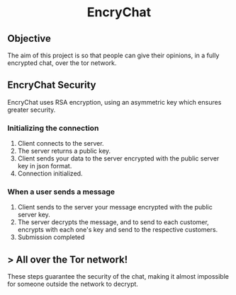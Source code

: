 <h1 align="center"> EncryChat </h1>


## Objective

The aim of this project is so that people can give their opinions, in a fully encrypted chat, over the tor network.

## EncryChat Security

EncryChat uses RSA encryption, using an asymmetric key which ensures greater security.

### Initializing the connection

1. Client connects to the server.
2. The server returns a public key.
3. Client sends your data to the server encrypted with the public server key in json format.
4. Connection initialized.

### When a user sends a message

1. Client sends to the server your message encrypted with the public server key.
2. The server decrypts the message, and to send to each customer, encrypts with each one's key and send to the respective customers.
3. Submission completed

## > All over the Tor network!

These steps guarantee the security of the chat, making it almost impossible for someone outside the network to decrypt.
